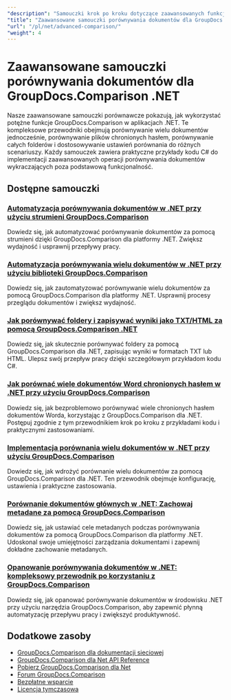 ```yaml
---
"description": "Samouczki krok po kroku dotyczące zaawansowanych funkcji porównywania, w tym porównywania wielu dokumentów, ustawień porównywania i dokumentów chronionych."
"title": "Zaawansowane samouczki porównywania dokumentów dla GroupDocs.Comparison .NET"
"url": "/pl/net/advanced-comparison/"
"weight": 4
---
```


# Zaawansowane samouczki porównywania dokumentów dla GroupDocs.Comparison .NET

Nasze zaawansowane samouczki porównawcze pokazują, jak wykorzystać potężne funkcje GroupDocs.Comparison w aplikacjach .NET. Te kompleksowe przewodniki obejmują porównywanie wielu dokumentów jednocześnie, porównywanie plików chronionych hasłem, porównywanie całych folderów i dostosowywanie ustawień porównania do różnych scenariuszy. Każdy samouczek zawiera praktyczne przykłady kodu C# do implementacji zaawansowanych operacji porównywania dokumentów wykraczających poza podstawową funkcjonalność.

## Dostępne samouczki

### [Automatyzacja porównywania dokumentów w .NET przy użyciu strumieni GroupDocs.Comparison](./net-document-comparison-groupdocs-streams/)
Dowiedz się, jak automatyzować porównywanie dokumentów za pomocą strumieni dzięki GroupDocs.Comparison dla platformy .NET. Zwiększ wydajność i usprawnij przepływy pracy.

### [Automatyzacja porównywania wielu dokumentów w .NET przy użyciu biblioteki GroupDocs.Comparison](./groupdocs-comparison-net-multi-doc-automation/)
Dowiedz się, jak zautomatyzować porównywanie wielu dokumentów za pomocą GroupDocs.Comparison dla platformy .NET. Usprawnij procesy przeglądu dokumentów i zwiększ wydajność.

### [Jak porównywać foldery i zapisywać wyniki jako TXT/HTML za pomocą GroupDocs.Comparison .NET](./groupdocs-comparison-net-folder-comparison-tutorial/)
Dowiedz się, jak skutecznie porównywać foldery za pomocą GroupDocs.Comparison dla .NET, zapisując wyniki w formatach TXT lub HTML. Ulepsz swój przepływ pracy dzięki szczegółowym przykładom kodu C#.

### [Jak porównać wiele dokumentów Word chronionych hasłem w .NET przy użyciu GroupDocs.Comparison](./compare-password-protected-docs-groupdocs-dotnet/)
Dowiedz się, jak bezproblemowo porównywać wiele chronionych hasłem dokumentów Worda, korzystając z GroupDocs.Comparison dla .NET. Postępuj zgodnie z tym przewodnikiem krok po kroku z przykładami kodu i praktycznymi zastosowaniami.

### [Implementacja porównania wielu dokumentów w .NET przy użyciu GroupDocs.Comparison](./implement-multi-doc-comparison-groupdocs-net/)
Dowiedz się, jak wdrożyć porównanie wielu dokumentów za pomocą GroupDocs.Comparison dla .NET. Ten przewodnik obejmuje konfigurację, ustawienia i praktyczne zastosowania.

### [Porównanie dokumentów głównych w .NET: Zachowaj metadane za pomocą GroupDocs.Comparison](./groupdocs-comparison-net-metadata-target/)
Dowiedz się, jak ustawiać cele metadanych podczas porównywania dokumentów za pomocą GroupDocs.Comparison dla platformy .NET. Udoskonal swoje umiejętności zarządzania dokumentami i zapewnij dokładne zachowanie metadanych.

### [Opanowanie porównywania dokumentów w .NET: kompleksowy przewodnik po korzystaniu z GroupDocs.Comparison](./mastering-document-comparison-groupdocs-dotnet/)
Dowiedz się, jak opanować porównywanie dokumentów w środowisku .NET przy użyciu narzędzia GroupDocs.Comparison, aby zapewnić płynną automatyzację przepływu pracy i zwiększyć produktywność.

## Dodatkowe zasoby

- [GroupDocs.Comparison dla dokumentacji sieciowej](https://docs.groupdocs.com/comparison/net/)
- [GroupDocs.Comparison dla Net API Reference](https://reference.groupdocs.com/comparison/net/)
- [Pobierz GroupDocs.Comparison dla Net](https://releases.groupdocs.com/comparison/net/)
- [Forum GroupDocs.Comparison](https://forum.groupdocs.com/c/comparison)
- [Bezpłatne wsparcie](https://forum.groupdocs.com/)
- [Licencja tymczasowa](https://purchase.groupdocs.com/temporary-license/)